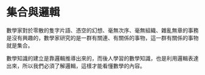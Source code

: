 # 集合與邏輯

數學家對於零散的隻字片語、憑空的幻想、毫無次序、毫無組織、雜亂無章的事務是沒有興趣的，數學家研究的是一群有關連、有關係的事物，這一群有關係的事物就是集合。

數學知識的建立是靠邏輯推導出來的，而後人學習的數學知識，也是利用邏輯表達出來，所以我們必須了解邏輯，這樣才能看懂數學的內容。

